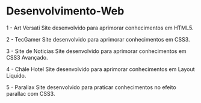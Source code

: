 # Desenvolvimento-Web
1 - Art Versati 
Site desenvolvido para aprimorar conhecimentos em HTML5.

2 - TecGamer
Site desenvolvido para aprimorar conhecimentos em CSS3.

3 - Site de Noticias
Site desenvolvido para aprimorar conhecimentos em CSS3 Avançado.

4 - Chále Hotel
Site  desenvolvido para aprimorar conhecimentos em Layout Liquido.

5 - Parallax 
Site desenvolvido para praticar conhecimentos no efeito parallac com CSS3.
